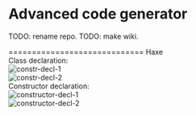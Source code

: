 Advanced code generator
=============================

TODO: rename repo.
TODO: make wiki.


=============================
Haxe<br/>
Class declaration:<br/>
![constr-decl-1](https://f.cloud.github.com/assets/1700940/2435994/95e4e840-add3-11e3-83f1-03d3d4b0badd.png)<br/>
![constr-decl-2](https://f.cloud.github.com/assets/1700940/2436001/b578ef6c-add3-11e3-8547-34446dcd332d.png)<br/>
Constructor declaration:<br/>
![constructor-decl-1](https://f.cloud.github.com/assets/1700940/2436048/848b1780-add4-11e3-8afb-fadc8db1c692.png)<br/>
![constructor-decl-2](https://f.cloud.github.com/assets/1700940/2436058/b924e732-add4-11e3-91cb-37551b258cb2.png)<br/>
